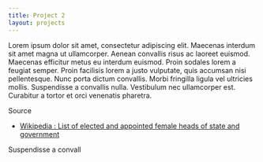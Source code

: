 ```yaml
---
title: Project 2
layout: projects
---
```

Lorem ipsum dolor sit amet, consectetur adipiscing elit. Maecenas interdum sit amet magna ut ullamcorper. 
Aenean convallis risus ac laoreet euismod. Maecenas efficitur metus eu interdum euismod. Proin sodales lorem a feugiat semper. 
Proin facilisis lorem a justo vulputate, quis accumsan nisi pellentesque. Nunc porta dictum convallis. Morbi fringilla ligula vel ultricies mollis. 
Suspendisse a convallis nulla. Vestibulum nec ullamcorper est. Curabitur a tortor et orci venenatis pharetra.

Source
* [Wikipedia : List of elected and appointed female heads of state and government](https://en.wikipedia.org/wiki/List_of_elected_and_appointed_female_heads_of_state_and_government)

<div id ="continentDropdown"></div>
<div id="example"></div>

<style>
.tooltip {
	position: absolute;
	width: 230px;
	height: 50px;
	stroke: black;
	pointer-events: none;
	font-size: 12px;			
    padding: 5px;				
    background: white;
    border: 1px solid gray;
    border-radius: 10px;	
    padding: 5px;	
}
</style>

<script src="https://d3js.org/d3.v4.min.js"></script>
<script src="https://d3js.org/d3-time.v1.min.js" charset="utf-8"></script>
<script>


// DEFINE DRAWING AREA SIZING
var height = 500;
var width = 800;
var marginTop = 10;
var marginBottom = 150;
var marginSide = 30;

var timeFormat = d3.timeFormat("%d/%m/%Y");
var timeParser = d3.timeParse("%d/%m/%Y");

/// TOOLTIP ///
// Add a div that will go wherever in the body 
var tooltip = d3.select("div#example").append("div")
	.attr("class", "tooltip")
	.style("opacity", 0);


// CREATE DRAWING PART MOVED 30,30 FROM SVG
var svg = d3.select("div#example").append("svg")
	.attr("width", width + 2*marginSide)
	.attr("height", height + marginSide + marginBottom)
		.append("g")
		.attr("transform", "translate(" + marginSide + "," + marginSide + ")");


var womendata = {{ site.data.womenlight | jsonify }};
console.log(womendata);

// Nesting to group data by continent
var nestWomen = d3.nest()
	.key(function(d){
		return d.continent;
	})
	.entries(womendata)

console.log('nestWomen:',nestWomen);

//Double Nesting to know list of countries for each continent
var nestContCountry = d3.nest()
	.key(function(d){ 
		return d.continent; 
	})
	.key(function(d){ 
		return d.dataCountry; 
	})
	.entries(womendata)
	
console.log('nestContCountry:',nestContCountry); 

var countCountryByContinent = [] ;

// Compute # of countries for each continent
nestContCountry.forEach( (e) => {
	countCountryByContinent.push({'continent':e.key,'countCountry':e.values.length});
});

console.log('countCountryByContinent:',countCountryByContinent);

// A DROPDOWN SELECTION FOR THE CONTINENT
var continentMenu = d3.select("#continentDropdown");

continentMenu.append("select")
  .selectAll("option")
	  .data(nestWomen)
	  .enter()
	  .append("option")
	  .attr("value", function(d){
	      return d.key;
	  })
	  .text(function(d){
	      return d.key;
	  })

continentMenu.on('change', () => {
	var selectedContinent = d3.select("select").property("value");
	console.log("selectedContinent",selectedContinent);
	updateDrawContinent(nestWomen,selectedContinent);
});

drawContinent(nestWomen,'Africa');



function drawContinent(nest, continent) {

	// Select Data for continent
  	var selectedWomen = nest.filter( (d) => {
  		return d.key == continent;
  	});
  	console.log('selectedWomen:',selectedWomen);
  	
  	var data = selectedWomen[0].values;
  	console.log('data:',data);
  	
  	// Creating scales //
    var minStartDate = d3.min(data, function(d) { return timeParser(d.mandateStart) ; }); 
	var maxEndDate = d3.max(data, function(d) { return timeParser(d.mandateEnd) ; });
    var daysTotal = d3.timeDay.count(minStartDate,maxEndDate);
    //console.log("daysTotal:",daysTotal);

	var yScale = d3.scaleTime()
		.range([height,0]);
			
	// AVANT DE BINDER LES DATA !!! SINON LE SCALE EST FAUX 
	// Pourquoi ??
	
	yScale.domain([minStartDate,maxEndDate]);
	
	// CALL Y AXIS
	svg.append("g").attr("class", "yaxis").call(d3.axisRight(yScale));

	//USING COUNTRY NAME AS X SCALE
	var xScale = d3.scaleBand().range([0, width]);
	xScale.domain(data.map(function(d) { return d.dataCountry; }));
	
	var xAxis = d3.axisBottom(xScale);
	var xAxisSelector = svg.append("g")
		.attr("class", "xaxis")
		.attr("transform", "translate(" + 0 + "," + height + ")")
		.call(xAxis)
			.selectAll("text")  
			.style("text-anchor", "end")
			.style("font-size", "9px")
			.attr("dx", "-10px")
			.attr("dy", "-6px")
			.attr("transform", "rotate(-90)");
		
		
	//CALL HERE THE DRAWING FUNCTION
    // WOMENDATA IS NOT DEFINED OUTSIDE
    // Bind data
    var selection = svg.selectAll("rect")
		.data(data)
		.enter()
		.append("rect")
		// PAS BESOIN de faire une fonction RATIO, on peut appliquer direct les scales!
		.attr("x", 
			(d,i) => {return xScale(d.dataCountry);})
		.attr("y", 
			(d,i) => {return yScale(timeParser(d.mandateEnd));})
		.attr("width", 10)
		.attr("rx", 5)
		.attr("ry", 5)
		.attr("height",
			(d,i) => {
				return rectHeight(d.mandateStart,d.mandateEnd,daysTotal,height);
			}
		)
		.style("fill", (d,i) => {return color(d.continent);})
		.on("mouseover", function(d) {
			handleOnTooltip(d,tooltip);
		})
		.on("mouseout", function(d) {
			handleOutTooltip(d,tooltip);
		});
}

function updateDrawContinent(nest, continent) {
	// Select Data for continent
  	var selectedWomen = nest.filter( (d) => {
  		return d.key == continent;
  	});
  	console.log('selectedWomen:',selectedWomen);
  	
  	var data = selectedWomen[0].values;
  	console.log('data:',data);
  	
  	// Creating scales //
    // Creating scales //
    var minStartDate = d3.min(data, function(d) { return timeParser(d.mandateStart) ; }); 
	var maxEndDate = d3.max(data, function(d) { return timeParser(d.mandateEnd) ; });
    var daysTotal = d3.timeDay.count(minStartDate,maxEndDate);
    //console.log("daysTotal:",daysTotal);

	var yScale = d3.scaleTime()
		.range([height,0]);
		
	// AVANT DE BINDER LES DATA !!! SINON LE SCALE EST FAUX 
	// Pourquoi ??
	yScale.domain([minStartDate,maxEndDate]);
	// RE-CALL Y AXIS
	svg.select('.yaxis').transition().call(d3.axisRight(yScale));

	//USING COUNTRY NAME AS X SCALE
	var xScale = d3.scaleBand().range([0, width]);
	xScale.domain(data.map(function(d) { return d.dataCountry; }));
	
	var xAxis = d3.axisBottom(xScale);
	
	var xAxisSelector = svg.select('.xaxis')
		.transition()
		.call(xAxis)
		.selectAll("text")  
			.style("text-anchor", "end")
			.style("font-size", "9px")
			.attr("dx", "-10px")
			.attr("dy", "-6px")
			.attr("transform", "rotate(-90)");
	
	
		
	//CALL HERE THE DRAWING FUNCTION
    // WOMENDATA IS NOT DEFINED OUTSIDE
    // Bind data
    var selection = svg.selectAll("rect")
    	.remove()
    	.exit()
    	.data(data);
    
    selection.enter()
	.append("rect")
	// PAS BESOIN de faire une fonction RATIO, on peut appliquer direct les scales!
	.on("mouseover", function(d) {
		handleOnTooltip(d,tooltip);
	})
	.on("mouseout", function(d) {
		handleOutTooltip(d,tooltip);
	})
	.attr("x", 
		(d,i) => {return xScale(d.dataCountry);})
	.attr("y", 
		(d,i) => {return yScale(timeParser(d.mandateEnd));})
	.transition(3000)
	.attr("width", 10)
	.attr("rx", 5)
	.attr("ry", 5)
	.attr("height",
		(d,i) => {
			return rectHeight(d.mandateStart,d.mandateEnd,daysTotal,height);
		}
	)
	.style("fill", (d,i) => {return color(d.continent);});
}


function rectHeight(start, end, totalDays, height){
	return (d3.timeDay.count(timeParser(start),timeParser(end)) * height) / totalDays ;
}

function color(continent){
	var color;
	if (continent == "Asia") {color = 'YellowGreen'}
	else if (continent == "South America") {color = 'Peru'}
	else if (continent == "North America") {color = 'Chocolate'}
	else if (continent == "Africa") {color = 'Gold'}
	else if (continent == "Europe") {color = 'DeepSkyBlue'}
	else if (continent == "Oceania") {color = 'Tomato'}
	return color;
	
}

function handleOnTooltip(d, tooltip) {
	tooltip.transition()
   		.duration(500)
   		.style("opacity", .9);

   	// $(selector).html(content) >> ici on utilise pas $ > car sélecteur d3 : on a déjà fait var tooltip = d3.select("body").append("div") ...
	tooltip.html(printWomen(d))
		// On utilise style pour définir l'endroit d'affichage
	   .style("left", (d3.event.pageX) + "px")
	   .style("top", (d3.event.pageY) + "px");
	   /* => Comment faire pour référencer le centre du rond : eg les attributs cx et cy de l'élément circle
	   .style("left", (this.attr("cx") + "px"))
	   .style("top", (this.attr("cy") + "px")); 
	   */ 
}

function handleOutTooltip(d, tooltip) {
	tooltip.transition()
       .duration(500)
       .style("opacity", 0);
}

function printWomen(women) {
	// trouver comment on fait la break ligne
	var timeFormat = d3.timeFormat("%d/%m/%Y");
	
	// later to include link '<a href= "http://google.com">' + formatTime(d.date) + 	"</a>" 
	return '<b>Name: </b>' + women.name 
			+ '<br/> <b> Country: </b>' + women.dataCountry
			+ '<br/> <b> Mandate: </b>' + women.mandateStart + '-' + women.mandateEnd;
	
}

</script>



Suspendisse a convall
